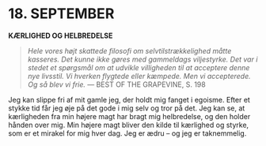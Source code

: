 # 18. SEPTEMBER

**KÆRLIGHED OG HELBREDELSE**

> *Hele vores højt skattede filosofi om selvtilstrækkelighed måtte kasseres. Det kunne ikke gøres med gammeldags viljestyrke. Det var i stedet et spørgsmål om at udvikle villigheden til at acceptere denne nye livsstil. Vi hverken flygtede eller kæmpede. Men vi accepterede. Og så blev vi frie.*
> — BEST OF THE GRAPEVINE, S. 198

Jeg kan slippe fri af mit gamle jeg, der holdt mig fanget i egoisme. Efter et stykke tid får jeg øje på det gode i mig selv og tror på det. Jeg kan se, at kærligheden fra min højere magt har bragt mig helbredelse, og den holder hånden over mig. Min højere magt bliver den kilde til kærlighed og styrke, som er et mirakel for mig hver dag. Jeg er ædru – og jeg er taknemmelig.
